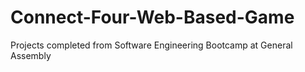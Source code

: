 # Connect-Four-Web-Based-Game
Projects completed from Software Engineering Bootcamp at General Assembly 
